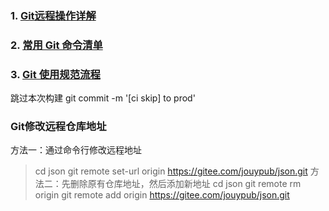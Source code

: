 ### 1. [Git远程操作详解](http://www.ruanyifeng.com/blog/2014/06/git_remote.html)

### 2. [常用 Git 命令清单](http://www.ruanyifeng.com/blog/2015/12/git-cheat-sheet.html)

### 3. [Git 使用规范流程](http://www.ruanyifeng.com/blog/2015/08/git-use-process.html)

跳过本次构建
git commit -m '[ci skip] to prod'

### Git修改远程仓库地址
方法一：通过命令行修改远程地址
> cd json
> git remote set-url origin https://gitee.com/jouypub/json.git
方法二：先删除原有仓库地址，然后添加新地址
> cd json
> git remote rm origin
> git remote add origin https://gitee.com/jouypub/json.git